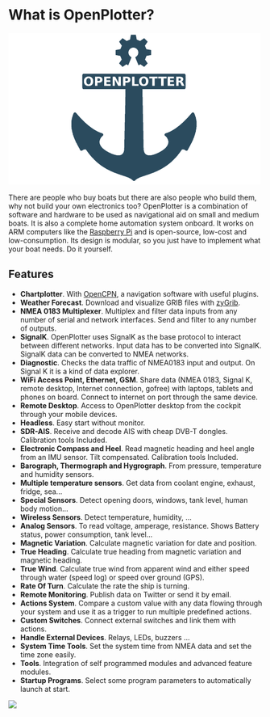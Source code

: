 # What is OpenPlotter?

![OpenPlotter logo](openplotter500x300.png)

There are people who buy boats but there are also people who build them, why not build your own electronics too? OpenPlotter is a combination of software and hardware to be used as navigational aid on small and medium boats. It is also a complete home automation system onboard. It works on ARM computers like the [Raspberry Pi](https://www.raspberrypi.org/) and is open-source, low-cost and low-consumption. Its design is modular, so you just have to implement what your boat needs. Do it yourself.

## Features

* **Chartplotter**. With [OpenCPN](http://opencpn.org), a navigation software with useful plugins.
* **Weather Forecast**. Download and visualize GRIB files with [zyGrib](http://www.zygrib.org).
* **NMEA 0183 Multiplexer**. Multiplex and filter data inputs from any number of serial and network interfaces. Send and filter to any number of outputs.
* **SignalK**. OpenPlotter uses SignalK as the base protocol to interact between different networks. Input data has to be converted into SignalK. SignalK data can be converted to NMEA networks.
* **Diagnostic**. Checks the data traffic of NMEA0183 input and output. On Signal K it is a kind of data explorer.
* **WiFi Access Point, Ethernet, GSM**. Share data \(NMEA 0183, Signal K, remote desktop, Internet connection, gofree\) with laptops, tablets and phones on board. Connect to internet on port through the same device.
* **Remote Desktop**. Access to OpenPlotter desktop from the cockpit through your mobile devices.
* **Headless**. Easy start without monitor.
* **SDR-AIS**. Receive and decode AIS with cheap DVB-T dongles. Calibration tools Included.
* **Electronic Compass and Heel**. Read magnetic heading and heel angle from an IMU sensor. Tilt compensated. Calibration tools Included.
* **Barograph, Thermograph and Hygrograph**. From pressure, temperature and humidity sensors.
* **Multiple temperature sensors**. Get data from coolant engine, exhaust, fridge, sea...
* **Special Sensors**. Detect opening doors, windows, tank level, human body motion...
* **Wireless Sensors**. Detect temperature, humidity, ...
* **Analog Sensors**. To read voltage, amperage, resistance. Shows Battery status, power consumption, tank level...
* **Magnetic Variation**. Calculate magnetic variation for date and position.
* **True Heading**. Calculate true heading from magnetic variation and magnetic heading.
* **True Wind**. Calculate true wind from apparent wind and either speed through water \(speed log\) or speed over ground \(GPS\).
* **Rate Of Turn**. Calculate the rate the ship is turning.
* **Remote Monitoring**. Publish data on Twitter or send it by email.
* **Actions System**. Compare a custom value with any data flowing through your system and use it as a trigger to run multiple predefined actions.
* **Custom Switches**. Connect external switches and link them with actions.
* **Handle External Devices**. Relays, LEDs, buzzers ...
* **System Time Tools**. Set the system time from NMEA data and set the time zone easily.
* **Tools**. Integration of self programmed modules and advanced feature modules.
* **Startup Programs**. Select some program parameters to automatically launch at start.

![](/en/openplotter.jpg)
